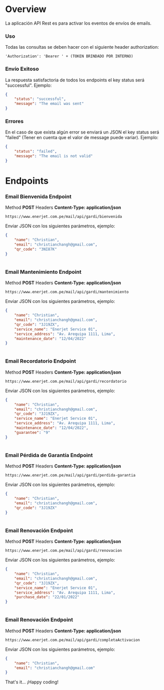 # Overview
La aplicación API Rest es para activar los eventos de envíos de emails.
### Uso
Todas las consultas se deben hacer con el siguiente header authorization:
```
'Authorization': 'Bearer ' + (TOKEN BRINDADO POR INTERNO)
```


### Envío Exitoso
La respuesta satisfactoria de todos los endpoints el key status será "successful". Ejemplo:
```json
{
    "status": "successful",
    "message": "The email was sent"
}
```


### Errores
En el caso de que exista algún error se enviará un JSON el key status será "failed" (Tener en cuenta que el valor de message puede variar). Ejemplo:
```json
{
    "status": "failed",
    "message": "The email is not valid"
}
```
# Endpoints
### Email Bienvenida Endpoint
Method **POST**
Headers **Content-Type: application/json**
```
https://www.enerjet.com.pe/mail/api/gardi/bienvenida
```
Enviar JSON con los siguientes parámetros, ejemplo:
```json
{
    "name": "Christian",
    "email": "christianchangh@gmail.com",
    "qr_code": "3NI87K"
}
```
#

### Email Mantenimiento Endpoint
Method **POST**
Headers **Content-Type: application/json**
```
https://www.enerjet.com.pe/mail/api/gardi/mantenimiento
```
Enviar JSON con los siguientes parámetros, ejemplo:
```json
{
    "name": "Christian",
    "email": "christianchangh@gmail.com",
    "qr_code": "3J19ZX",
    "service_name": "Enerjet Service 01",
    "service_address": "Av. Arequipa 1111, Lima",
    "maintenance_date": "12/04/2022"
}
```

#

### Email Recordatorio Endpoint
Method **POST**
Headers **Content-Type: application/json**
```
https://www.enerjet.com.pe/mail/api/gardi/recordatorio
```
Enviar JSON con los siguientes parámetros, ejemplo:
```json
{
    "name": "Christian",
    "email": "christianchangh@gmail.com",
    "qr_code": "3J19ZX",
    "service_name": "Enerjet Service 01",
    "service_address": "Av. Arequipa 1111, Lima",
    "maintenance_date": "12/04/2022",
    "guarantee": "9"
}
```
#

### Email Pérdida de Garantía Endpoint
Method **POST**
Headers **Content-Type: application/json**
```
https://www.enerjet.com.pe/mail/api/gardi/perdida-garantia
```
Enviar JSON con los siguientes parámetros, ejemplo:
```json
{
    "name": "Christian",
    "email": "christianchangh@gmail.com",
    "qr_code": "3J19ZX"
}
```

#

### Email Renovación Endpoint
Method **POST**
Headers **Content-Type: application/json**
```
https://www.enerjet.com.pe/mail/api/gardi/renovacion
```
Enviar JSON con los siguientes parámetros, ejemplo:
```json
{
    "name": "Christian",
    "email": "christianchangh@gmail.com",
    "qr_code": "3J19ZX",
    "service_name": "Enerjet Service 01",
    "service_address": "Av. Arequipa 1111, Lima",
    "purchase_date": "22/01/2022"
}
```

#

### Email Renovación Endpoint
Method **POST**
Headers **Content-Type: application/json**
```
https://www.enerjet.com.pe/mail/api/gardi/completaActivacion
```
Enviar JSON con los siguientes parámetros, ejemplo:
```json
{
    "name": "Christian",
    "email": "christianchangh@gmail.com"
}
```

That's it... ¡Happy coding!